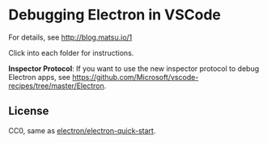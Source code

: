 # Debugging Electron in VSCode

For details, see http://blog.matsu.io/1

Click into each folder for instructions.

**Inspector Protocol**: If you want to use the new inspector protocol to debug Electron apps, see https://github.com/Microsoft/vscode-recipes/tree/master/Electron.

## License

CC0, same as [electron/electron-quick-start](https://github.com/electron/electron-quick-start).
